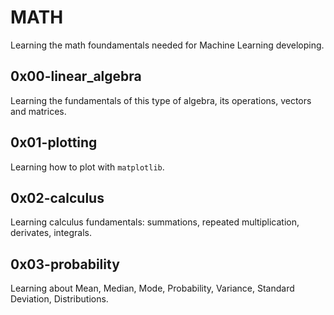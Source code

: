 # MATH

Learning the math foundamentals needed for Machine Learning developing.

## 0x00-linear_algebra
Learning the fundamentals of this type of algebra, its operations, vectors and matrices.

## 0x01-plotting
Learning how to plot with `matplotlib`.

## 0x02-calculus
Learning calculus fundamentals: summations, repeated multiplication, derivates, integrals.

## 0x03-probability
Learning about Mean, Median, Mode, Probability, Variance, Standard Deviation, Distributions.